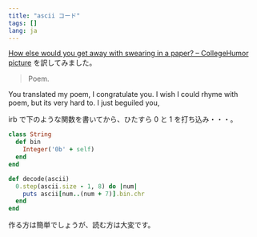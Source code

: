 ```yaml
---
title: "ascii コード"
tags: []
lang: ja
---
```


[How else would you get away with swearing in a paper? &#8211; CollegeHumor picture](http://www.collegehumor.com/picture:1916681) を訳してみました。

> Poem.

You translated my poem,
I congratulate you.
I wish I could rhyme with poem,
but its very hard to.
I just beguiled you,

irb で下のような関数を書いてから、ひたすら 0 と 1 を打ち込み・・・。

```rb
class String
  def bin
    Integer('0b' + self)
  end
end

def decode(ascii)
  0.step(ascii.size - 1, 8) do |num|
    puts ascii[num..(num + 7)].bin.chr
  end
end
```

作る方は簡単でしょうが、読む方は大変です。
